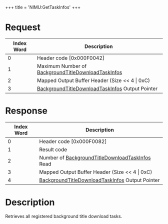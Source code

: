+++
title = 'NIMU:GetTaskInfos'
+++

# Request

| Index Word | Description                                                                                                   |
|------------|---------------------------------------------------------------------------------------------------------------|
| 0          | Header code \[0x000F0042\]                                                                                    |
| 1          | Maximum Number of [BackgroundTitleDownloadTaskInfos](NIM_Services#BackgroundTitleDownloadTaskInfo "wikilink") |
| 2          | Mapped Output Buffer Header (Size \<\< 4 \| 0xC)                                                              |
| 3          | [BackgroundTitleDownloadTaskInfos](NIM_Services#BackgroundTitleDownloadTaskInfo "wikilink") Output Pointer    |

# Response

| Index Word | Description                                                                                                |
|------------|------------------------------------------------------------------------------------------------------------|
| 0          | Header code \[0x000F0082\]                                                                                 |
| 1          | Result code                                                                                                |
| 2          | Number of [BackgroundTitleDownloadTaskInfos](NIM_Services#BackgroundTitleDownloadTaskInfo "wikilink") Read |
| 3          | Mapped Output Buffer Header (Size \<\< 4 \| 0xC)                                                           |
| 4          | [BackgroundTitleDownloadTaskInfos](NIM_Services#BackgroundTitleDownloadTaskInfo "wikilink") Output Pointer |

# Description

Retrieves all registered background title download tasks.
